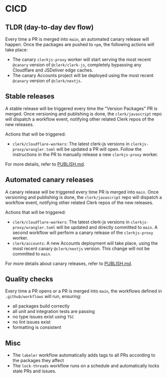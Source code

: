 # CICD

## TLDR (day-to-day dev flow)

Every time a PR is merged into `main`, an automated canary release will happen. Once the packages are pushed to `npm`, the following actions will take place:

- The canary `clerkjs-proxy` worker will start serving the most recent `@canary` version of `@clerk/clerk-js`, completely bypassing any Cloudflare and JSDeliver edge caches.
- The canary Accounts project will be deployed using the most recent `@canary` version of `@clerk/nextjs`.

## Stable releases

A stable release will be triggered every time the "Version Packages" PR is merged. Once versioning and publishing is done, the `clerk/javascript` repo will dispatch a workflow event, notifying other related Clerk repos of the new releases.

Actions that will be triggered:

- `clerk/cloudflare-workers`: The latest clerk-js versions in `clerkjs-proxy/wrangler.toml` will be updated a PR will open. Follow the instructions in the PR to manually release a new `clerkjs-proxy` worker.

For more details, refer to [PUBLISH.md](https://github.com/clerk/javascript/blob/main/docs/PUBLISH.md).

## Automated canary releases

A canary release will be triggered every time PR is merged into `main`. Once versioning and publishing is done, the `clerk/javascript` repo will dispatch a workflow event, notifying other related Clerk repos of the new releases.

Actions that will be triggered:

- `clerk/cloudflare-workers`: The latest clerk-js versions in `clerkjs-proxy/wrangler.toml` will be updated and directly committed to `main`. A second workflow will perform a canary release of the `clerkjs-proxy` worker.
- `clerk/accounts`: A new Accounts deployment will take place, using the most recent canary `@clerk/nextjs` version. This change will not be committed to `main`.

For more details about canary releases, refer to [PUBLISH.md](https://github.com/clerk/javascript/blob/main/docs/PUBLISH.md).

## Quality checks

Every time a PR opens or a PR is merged into `main`, the workflows defined in `.github/workflows` will run, ensuring:

- all packages build correctly
- all unit and integration tests are passing
- no type issues exist using `TSC`
- no lint issues exist
- formatting is consistent

## Misc

- The `labeler` workflow automatically adds tags to all PRs according to the packages they affect
- The `lock-threads` workflow runs on a schedule and automatically locks stale PRs and issues.
